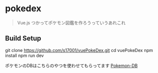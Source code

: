 # pokedex

>  Vue.js つかってポケモン図鑑を作ろうっていうあれこれ

## Build Setup
git clone https://github.com/s17001/vuePokeDex.git
cd vuePokeDex
npm install 
npm run dev


ポケモンのDBはこちらのやつを使わせてもらってます [Pokemon-DB](https://github.com/fanzeyi/Pokemon-DB)
